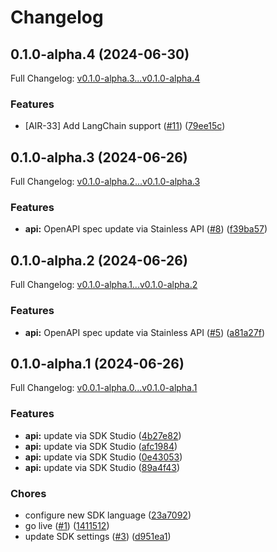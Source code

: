 # Changelog

## 0.1.0-alpha.4 (2024-06-30)

Full Changelog: [v0.1.0-alpha.3...v0.1.0-alpha.4](https://github.com/airpromptdev/python/compare/v0.1.0-alpha.3...v0.1.0-alpha.4)

### Features

* [AIR-33] Add LangChain support ([#11](https://github.com/airpromptdev/python/issues/11)) ([79ee15c](https://github.com/airpromptdev/python/commit/79ee15c210b660f64749c0e94da635f456997086))

## 0.1.0-alpha.3 (2024-06-26)

Full Changelog: [v0.1.0-alpha.2...v0.1.0-alpha.3](https://github.com/airpromptdev/python/compare/v0.1.0-alpha.2...v0.1.0-alpha.3)

### Features

* **api:** OpenAPI spec update via Stainless API ([#8](https://github.com/airpromptdev/python/issues/8)) ([f39ba57](https://github.com/airpromptdev/python/commit/f39ba57593f2228a6fd5a4857e56c3e597011888))

## 0.1.0-alpha.2 (2024-06-26)

Full Changelog: [v0.1.0-alpha.1...v0.1.0-alpha.2](https://github.com/airpromptdev/python/compare/v0.1.0-alpha.1...v0.1.0-alpha.2)

### Features

* **api:** OpenAPI spec update via Stainless API ([#5](https://github.com/airpromptdev/python/issues/5)) ([a81a27f](https://github.com/airpromptdev/python/commit/a81a27fb677689990f6b7e1dd5fd0fb9955a057e))

## 0.1.0-alpha.1 (2024-06-26)

Full Changelog: [v0.0.1-alpha.0...v0.1.0-alpha.1](https://github.com/airpromptdev/python/compare/v0.0.1-alpha.0...v0.1.0-alpha.1)

### Features

* **api:** update via SDK Studio ([4b27e82](https://github.com/airpromptdev/python/commit/4b27e827614c0407e6f47a2868eb04c23cbf0e67))
* **api:** update via SDK Studio ([afc1984](https://github.com/airpromptdev/python/commit/afc1984f28b573d4a1ecca7ebd746806879a3c65))
* **api:** update via SDK Studio ([0e43053](https://github.com/airpromptdev/python/commit/0e43053c6ce526f6ce9093df3258c433aa32fc34))
* **api:** update via SDK Studio ([89a4f43](https://github.com/airpromptdev/python/commit/89a4f43edc744024caab162028e6359877e7bc93))


### Chores

* configure new SDK language ([23a7092](https://github.com/airpromptdev/python/commit/23a7092e35ec7b19bb18277230c6b218edfdcf1e))
* go live ([#1](https://github.com/airpromptdev/python/issues/1)) ([1411512](https://github.com/airpromptdev/python/commit/1411512a7462405a77c96c04bc7aa525dcc6fb1e))
* update SDK settings ([#3](https://github.com/airpromptdev/python/issues/3)) ([d951ea1](https://github.com/airpromptdev/python/commit/d951ea1d0b389da5b1476a33641178457b2a62a1))
